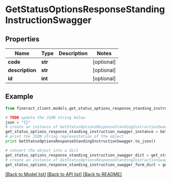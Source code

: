 # GetStatusOptionsResponseStandingInstructionSwagger


## Properties

Name | Type | Description | Notes
------------ | ------------- | ------------- | -------------
**code** | **str** |  | [optional] 
**description** | **str** |  | [optional] 
**id** | **int** |  | [optional] 

## Example

```python
from fineract_client.models.get_status_options_response_standing_instruction_swagger import GetStatusOptionsResponseStandingInstructionSwagger

# TODO update the JSON string below
json = "{}"
# create an instance of GetStatusOptionsResponseStandingInstructionSwagger from a JSON string
get_status_options_response_standing_instruction_swagger_instance = GetStatusOptionsResponseStandingInstructionSwagger.from_json(json)
# print the JSON string representation of the object
print GetStatusOptionsResponseStandingInstructionSwagger.to_json()

# convert the object into a dict
get_status_options_response_standing_instruction_swagger_dict = get_status_options_response_standing_instruction_swagger_instance.to_dict()
# create an instance of GetStatusOptionsResponseStandingInstructionSwagger from a dict
get_status_options_response_standing_instruction_swagger_form_dict = get_status_options_response_standing_instruction_swagger.from_dict(get_status_options_response_standing_instruction_swagger_dict)
```
[[Back to Model list]](../README.md#documentation-for-models) [[Back to API list]](../README.md#documentation-for-api-endpoints) [[Back to README]](../README.md)


